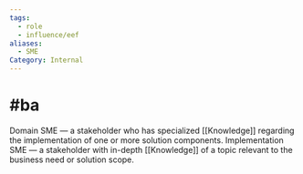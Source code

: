 ```yaml
---
tags:
  - role
  - influence/eef
aliases:
  - SME
Category: Internal
---
```

# #ba 
Domain SME — a stakeholder who has specialized [[Knowledge]] regarding the implementation of one or more solution components.
Implementation SME — a stakeholder with in-depth [[Knowledge]] of a topic relevant to the business need or solution scope.